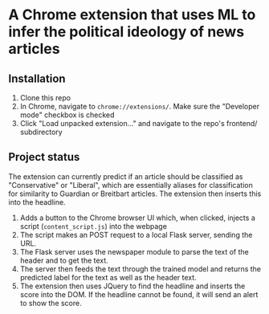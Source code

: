 # A Chrome extension that uses ML to infer the political ideology of news articles

## Installation

1. Clone this repo
2. In Chrome, navigate to `chrome://extensions/`. Make sure the "Developer mode" checkbox is checked
3. Click "Load unpacked extension..." and navigate to the repo's frontend/ subdirectory

## Project status

The extension can currently predict if an article should be classified as "Conservative" or "Liberal", which are essentially aliases for classification for similarity to Guardian or Breitbart articles. The extension then inserts this into the headline.

1. Adds a button to the Chrome browser UI which, when clicked, injects a script (`content_script.js`) into the webpage
2. The script makes an POST request to a local Flask server, sending the URL.
3. The Flask server uses the newspaper module to parse the text of the header and to get the text.
4. The server then feeds the text through the trained model and returns the predicted label for the text as well as the header text.
5. The extension then uses JQuery to find the headline and inserts the score into the DOM. If the headline cannot be found, it will send an alert to show the score.
